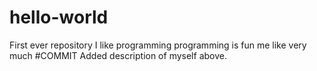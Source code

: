 # hello-world
First ever repository
I like programming
programming is fun
me like very much
#COMMIT
Added description of myself above. 
